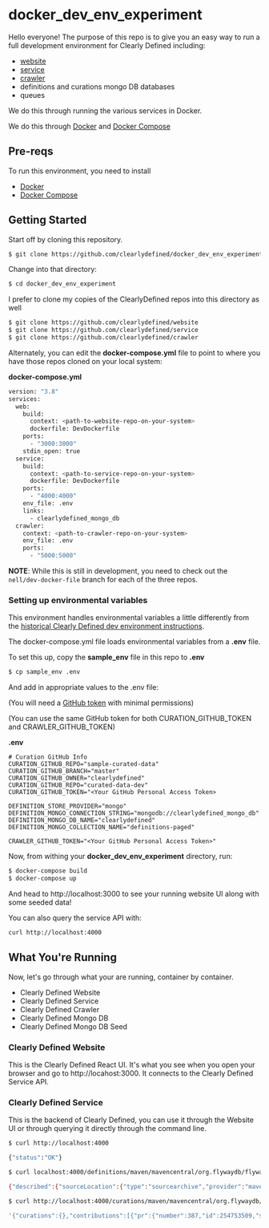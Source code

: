 # docker_dev_env_experiment

Hello everyone! The purpose of this repo is to give you an easy way to run a full 
development environment for Clearly Defined including:
* [website](https://github.com/clearlydefined/website)
* [service](https://github.com/clearlydefined/service)
* [crawler](https://github.com/clearlydefined/crawler)
* definitions and curations mongo DB databases
* queues

We do this through running the various services in Docker.

We do this through [Docker](https://www.docker.com/) and [Docker Compose](https://docs.docker.com/compose/)

## Pre-reqs
To run this environment, you need to install
* [Docker](https://www.docker.com/)
* [Docker Compose](https://docs.docker.com/compose/)

## Getting Started

Start off by cloning this repository.

```bash
$ git clone https://github.com/clearlydefined/docker_dev_env_experiment
```

Change into that directory:

```bash
$ cd docker_dev_env_experiment
```

I prefer to clone my copies of the ClearlyDefined repos into this directory as well

```bash
$ git clone https://github.com/clearlydefined/website
$ git clone https://github.com/clearlydefined/service
$ git clone https://github.com/clearlydefined/crawler
```

Alternately, you can edit the **docker-compose.yml** file to point to where you have those repos cloned on your local system:

**docker-compose.yml**
```bash
version: "3.8"
services:
  web:
    build:
      context: <path-to-website-repo-on-your-system>
      dockerfile: DevDockerfile
    ports: 
      - "3000:3000"
    stdin_open: true
  service:
    build:
      context: <path-to-service-repo-on-your-system>
      dockerfile: DevDockerfile
    ports:
      - "4000:4000"
    env_file: .env
    links:
      - clearlydefined_mongo_db
  crawler:
    context: <path-to-crawler-repo-on-your-system>
    env_file: .env
    ports:
      - "5000:5000"
```

**NOTE**:
While this is still in development, you need to check out the `nell/dev-docker-file` branch for each of the
three repos.

### Setting up environmental variables

This environment handles environmental variables a little differently from the [historical Clearly Defined dev environment instructions](https://docs.clearlydefined.io/contributing-code).

The docker-compose.yml file loads environmental variables from a **.env** file.

To set this up, copy the **sample_env** file in this repo to **.env**

```bash
$ cp sample_env .env
```

And add in appropriate values to the .env file:

(You will need a [GitHub token](https://docs.github.com/en/free-pro-team@latest/github/authenticating-to-github/creating-a-personal-access-token) with minimal permissions)

(You can use the same GitHub token for both CURATION_GITHUB_TOKEN and CRAWLER_GITHUB_TOKEN)


**.env**
```
# Curation GitHub Info
CURATION_GITHUB_REPO="sample-curated-data"
CURATION_GITHUB_BRANCH="master"
CURATION_GITHUB_OWNER="clearlydefined"
CURATION_GITHUB_REPO="curated-data-dev"
CURATION_GITHUB_TOKEN="<Your GitHub Personal Access Token>

DEFINITION_STORE_PROVIDER="mongo"
DEFINITION_MONGO_CONNECTION_STRING="mongodb://clearlydefined_mongo_db"
DEFINITION_MONGO_DB_NAME="clearlydefined"
DEFINITION_MONGO_COLLECTION_NAME="definitions-paged"

CRAWLER_GITHUB_TOKEN="<Your GitHub Personal Access Token>"
```

Now, from withing your **docker_dev_env_experiment** directory, run:

```bash
$ docker-compose build
$ docker-compose up
```

And head to http://localhost:3000 to see your running website UI along with some seeded data!

You can also query the service API with:

```bash
curl http://localhost:4000
```

## What You're Running

Now, let's go through what your are running, container by container.

* Clearly Defined Website 
* Clearly Defined Service
* Clearly Defined Crawler
* Clearly Defined Mongo DB
* Clearly Defined Mongo DB Seed

### Clearly Defined Website

This is the Clearly Defined React UI. It's what you see when you open your browser and go to http://locahost:3000. It connects to the Clearly Defined Service API.

### Clearly Defined Service

This is the backend of Clearly Defined, you can use it through the Website UI or through 
querying it directly through the command line.

```bash
$ curl http://localhost:4000

{"status":"OK"}

$ curl localhost:4000/definitions/maven/mavencentral/org.flywaydb/flyway-maven-plugin/5.0.7

{"described":{"sourceLocation":{"type":"sourcearchive","provider":"mavencentral","url":"http://central.maven.org/maven2/org/flywaydb/flyway-maven-plugin/5.0.7/flyway-maven-plugin-5.0.7-sources.jar","revision":"5.0.7","namespace":"org.flywaydb","name":"flyway-maven-plugin"},"releaseDate":"2018-01-30","urls":{"registry":"http://central.maven.org/maven2/org/flywaydb/flyway-maven-plugin","version":"http://central.maven.org/maven2/org/flywaydb/flyway-maven-plugin/5.0.7","download":"http://central.maven.org/maven2/org/flywaydb/flyway-maven-plugin/5.0.7/flyway-maven-plugin-5.0.7.jar"},"tools":["clearlydefined/1"],"toolScore":{"total":100,"date":30,"source":70},"score":{"total":100,"date":30,"source":70}},"licensed":{"declared":"NOASSERTION","toolScore":{"total":15,"declared":0,"discovered":0,"consistency":15,"spdx":0,"texts":0},"score":{"total":15,"declared":0,"discovered":0,"consistency":15,"spdx":0,"texts":0}},"coordinates":{"type":"maven","provider":"mavencentral","namespace":"org.flywaydb","name":"flyway-maven-plugin","revision":"5.0.7"},"_meta":{"schemaVersion":"1.6.1","updated":"2019-11-04T21:59:21.238Z"},"scores":{"effective":57,"tool":57}}

$ curl http://localhost:4000/curations/maven/mavencentral/org.flywaydb/flyway-maven-plugin/5.0.7?expand=prs

'{"curations":{},"contributions":[{"pr":{"number":387,"id":254753509,"state":"open","title":"update flyway maven plugin to the artistic license","body":"\n**Type:** Incorrect\n\n**Summary:**\nupdate flyway maven plugin to the artistic license\n\n**Details:**\nFixed the problem\n\n**Resolution:**\nChanged to the correct license\n\n**Affected definitions**:\n- flyway-maven-plugin 5.0.7","created_at":"2019-02-20T18:53:22Z","updated_at":"2019-02-20T18:53:24Z","closed_at":null,"merged_at":null,"merge_commit_sha":"377d70874899b17c054881929fdc1c4f7dd87ace","user":{"login":"clearlydefinedbot"},"head":{"sha":"cef2ce0577899f9ae429f3750fbf8ec34afb6f76","repo":{"id":115941547}},"base":{"sha":"1f8ee8bbe8200c494bdfa458b5b589dc5c0d9862","repo":{"id":115941547}}},"files":[{"path":"curations/maven/mavencentral/org.flywaydb/flyway-maven-plugin.yaml","coordinates":{"type":"maven","provider":"mavencentral","namespace":"org.flywaydb","name":"flyway-maven-plugin"},"revisions":[{"revision":"5.0.7","data":{"licensed":{"declared":"Artistic-1.0-Perl"}}}]}]}]}n
```